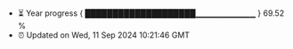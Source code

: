 - ⏳ Year progress { ████████████████████▁▁▁▁▁▁▁▁▁▁ } 69.52 %
- ⏰ Updated on Wed, 11 Sep 2024 10:21:46 GMT

